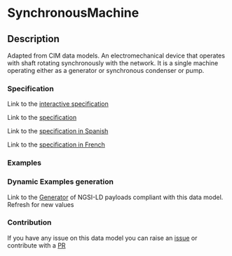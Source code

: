 # SynchronousMachine

## Description 

Adapted from CIM data models. An electromechanical device that operates with shaft rotating synchronously with the network. It is a single machine operating either as a generator or synchronous condenser or pump.
### Specification

Link to the [interactive specification](https://swagger.lab.fiware.org/?url=https://smart-data-models.github.io/dataModel.EnergyCIM/SynchronousMachine/swagger.yaml)

Link to the [specification](https://smart-data-models.github.io/dataModel.EnergyCIM/SynchronousMachine/doc/spec.md)

Link to the [specification in Spanish](https://smart-data-models.github.io/dataModel.EnergyCIM/SynchronousMachine/doc/spec_ES.md)

Link to the [specification in French](https://smart-data-models.github.io/dataModel.EnergyCIM/SynchronousMachine/doc/spec_FR.md)
### Examples
### Dynamic Examples generation

Link to the [Generator](https://smartdatamodels.org/extra/ngsi-ld_generator_v0.91.php?schemaUrl=https://raw.githubusercontent.com/smart-data-models/dataModel.EnergyCIM/master/SynchronousMachine/schema.json&email=info@smartdatamodels.org) of NGSI-LD payloads compliant with this data model. Refresh for new values
### Contribution

 If you have any issue on this data model you can raise an [issue](https://github.com/smart-data-models/dataModel.EnergyCIM/issues)  or contribute with a [PR](https://github.com/smart-data-models/dataModel.EnergyCIM/pulls)